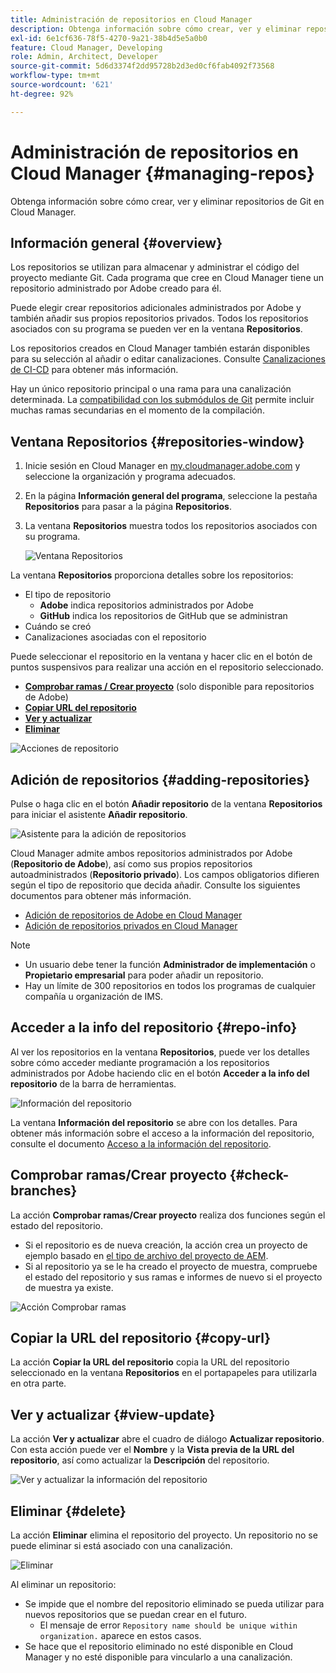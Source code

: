 ```yaml
---
title: Administración de repositorios en Cloud Manager
description: Obtenga información sobre cómo crear, ver y eliminar repositorios de Git en Cloud Manager.
exl-id: 6e1cf636-78f5-4270-9a21-38b4d5e5a0b0
feature: Cloud Manager, Developing
role: Admin, Architect, Developer
source-git-commit: 5d6d3374f2dd95728b2d3ed0cf6fab4092f73568
workflow-type: tm+mt
source-wordcount: '621'
ht-degree: 92%

---
```



# Administración de repositorios en Cloud Manager {#managing-repos}

Obtenga información sobre cómo crear, ver y eliminar repositorios de Git en Cloud Manager.

## Información general {#overview}

Los repositorios se utilizan para almacenar y administrar el código del proyecto mediante Git. Cada programa que cree en Cloud Manager tiene un repositorio administrado por Adobe creado para él.

Puede elegir crear repositorios adicionales administrados por Adobe y también añadir sus propios repositorios privados. Todos los repositorios asociados con su programa se pueden ver en la ventana **Repositorios**.

Los repositorios creados en Cloud Manager también estarán disponibles para su selección al añadir o editar canalizaciones. Consulte [Canalizaciones de CI-CD](/help/implementing/cloud-manager/configuring-pipelines/introduction-ci-cd-pipelines.md) para obtener más información.

Hay un único repositorio principal o una rama para una canalización determinada. La [compatibilidad con los submódulos de Git](git-submodules.md) permite incluir muchas ramas secundarias en el momento de la compilación.

## Ventana Repositorios {#repositories-window}

1. Inicie sesión en Cloud Manager en [my.cloudmanager.adobe.com](https://my.cloudmanager.adobe.com/) y seleccione la organización y programa adecuados.

1. En la página **Información general del programa**, seleccione la pestaña **Repositorios** para pasar a la página **Repositorios**.

1. La ventana **Repositorios** muestra todos los repositorios asociados con su programa.

   ![Ventana Repositorios](assets/repositories.png)

La ventana **Repositorios** proporciona detalles sobre los repositorios:

* El tipo de repositorio
   * **Adobe** indica repositorios administrados por Adobe
   * **GitHub** indica los repositorios de GitHub que se administran
* Cuándo se creó
* Canalizaciones asociadas con el repositorio

Puede seleccionar el repositorio en la ventana y hacer clic en el botón de puntos suspensivos para realizar una acción en el repositorio seleccionado.

* **[Comprobar ramas / Crear proyecto](#check-branches)** (solo disponible para repositorios de Adobe)
* **[Copiar URL del repositorio](#copy-url)**
* **[Ver y actualizar](#view-update)**
* **[Eliminar](#delete)**

![Acciones de repositorio](assets/repository-actions.png)

## Adición de repositorios {#adding-repositories}

Pulse o haga clic en el botón **Añadir repositorio** de la ventana **Repositorios** para iniciar el asistente **Añadir repositorio**.

![Asistente para la adición de repositorios](assets/add-repository-wizard.png)

Cloud Manager admite ambos repositorios administrados por Adobe (**Repositorio de Adobe**), así como sus propios repositorios autoadministrados (**Repositorio privado**). Los campos obligatorios difieren según el tipo de repositorio que decida añadir. Consulte los siguientes documentos para obtener más información.

* [Adición de repositorios de Adobe en Cloud Manager](adobe-repositories.md)
* [Adición de repositorios privados en Cloud Manager](private-repositories.md)

>[!NOTE]
>
>* Un usuario debe tener la función **Administrador de implementación** o **Propietario empresarial** para poder añadir un repositorio.
>* Hay un límite de 300 repositorios en todos los programas de cualquier compañía u organización de IMS.

## Acceder a la info del repositorio {#repo-info}

Al ver los repositorios en la ventana **Repositorios**, puede ver los detalles sobre cómo acceder mediante programación a los repositorios administrados por Adobe haciendo clic en el botón **Acceder a la info del repositorio** de la barra de herramientas.

![Información del repositorio](assets/repo-info.png)

La ventana **Información del repositorio** se abre con los detalles. Para obtener más información sobre el acceso a la información del repositorio, consulte el documento [Acceso a la información del repositorio](accessing-repos.md).

## Comprobar ramas/Crear proyecto {#check-branches}

La acción **Comprobar ramas/Crear proyecto** realiza dos funciones según el estado del repositorio.

* Si el repositorio es de nueva creación, la acción crea un proyecto de ejemplo basado en [el tipo de archivo del proyecto de AEM](https://experienceleague.adobe.com/es/docs/experience-manager-core-components/using/developing/archetype/overview).
* Si al repositorio ya se le ha creado el proyecto de muestra, compruebe el estado del repositorio y sus ramas e informes de nuevo si el proyecto de muestra ya existe.

![Acción Comprobar ramas](assets/check-branches.png)

## Copiar la URL del repositorio {#copy-url}

La acción **Copiar la URL del repositorio** copia la URL del repositorio seleccionado en la ventana **Repositorios** en el portapapeles para utilizarla en otra parte.

## Ver y actualizar {#view-update}

La acción **Ver y actualizar** abre el cuadro de diálogo **Actualizar repositorio**. Con esta acción puede ver el **Nombre** y la **Vista previa de la URL del repositorio**, así como actualizar la **Descripción** del repositorio.

![Ver y actualizar la información del repositorio](assets/view-update.png)

## Eliminar {#delete}

La acción **Eliminar** elimina el repositorio del proyecto. Un repositorio no se puede eliminar si está asociado con una canalización.

![Eliminar](assets/delete.png)

Al eliminar un repositorio:

* Se impide que el nombre del repositorio eliminado se pueda utilizar para nuevos repositorios que se puedan crear en el futuro.
   * El mensaje de error `Repository name should be unique within organization.` aparece en estos casos.
* Se hace que el repositorio eliminado no esté disponible en Cloud Manager y no esté disponible para vincularlo a una canalización.
